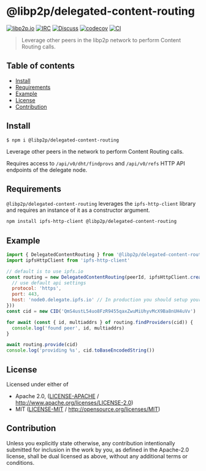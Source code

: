 # @libp2p/delegated-content-routing <!-- omit in toc -->

[![libp2p.io](https://img.shields.io/badge/project-libp2p-yellow.svg?style=flat-square)](http://libp2p.io/)
[![IRC](https://img.shields.io/badge/freenode-%23libp2p-yellow.svg?style=flat-square)](http://webchat.freenode.net/?channels=%23libp2p)
[![Discuss](https://img.shields.io/discourse/https/discuss.libp2p.io/posts.svg?style=flat-square)](https://discuss.libp2p.io)
[![codecov](https://img.shields.io/codecov/c/github/libp2p/js-libp2p-delegated-content-routing.svg?style=flat-square)](https://codecov.io/gh/libp2p/js-libp2p-delegated-content-routing)
[![CI](https://img.shields.io/github/workflow/status/libp2p/js-libp2p-interfaces/test%20&%20maybe%20release/master?style=flat-square)](https://github.com/libp2p/js-libp2p-delegated-content-routing/actions/workflows/js-test-and-release.yml)

> Leverage other peers in the libp2p network to perform Content Routing calls.

## Table of contents <!-- omit in toc -->

- [Install](#install)
- [Requirements](#requirements)
- [Example](#example)
- [License](#license)
- [Contribution](#contribution)

## Install

```console
$ npm i @libp2p/delegated-content-routing
```

Leverage other peers in the network to perform Content Routing calls.

Requires access to `/api/v0/dht/findprovs` and `/api/v0/refs` HTTP API endpoints of the delegate node.

## Requirements

`@libp2p/delegated-content-routing` leverages the `ipfs-http-client` library and requires an instance of it as a constructor argument.

```sh
npm install ipfs-http-client @libp2p/delegated-content-routing
```

## Example

```js
import { DelegatedContentRouting } from '@libp2p/delegated-content-routing'
import ipfsHttpClient from 'ipfs-http-client'

// default is to use ipfs.io
const routing = new DelegatedContentRouting(peerId, ipfsHttpClient.create({
  // use default api settings
  protocol: 'https',
  port: 443,
  host: 'node0.delegate.ipfs.io' // In production you should setup your own delegates
}))
const cid = new CID('QmS4ustL54uo8FzR9455qaxZwuMiUhyvMcX9Ba8nUH4uVv')

for await (const { id, multiaddrs } of routing.findProviders(cid)) {
  console.log('found peer', id, multiaddrs)
}

await routing.provide(cid)
console.log('providing %s', cid.toBaseEncodedString())
```

## License

Licensed under either of

- Apache 2.0, ([LICENSE-APACHE](LICENSE-APACHE) / <http://www.apache.org/licenses/LICENSE-2.0>)
- MIT ([LICENSE-MIT](LICENSE-MIT) / <http://opensource.org/licenses/MIT>)

## Contribution

Unless you explicitly state otherwise, any contribution intentionally submitted for inclusion in the work by you, as defined in the Apache-2.0 license, shall be dual licensed as above, without any additional terms or conditions.
